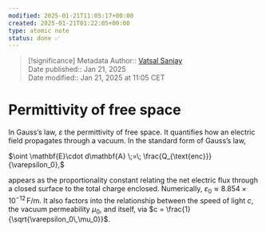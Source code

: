 ```yaml
---
modified: 2025-01-21T11:05:17+00:00
created: 2025-01-21T01:22:05+00:00
type: atomic note
status: done ✅
---
```

> [!significance] Metadata
> Author:: [Vatsal Sanjay](https://vatsalsanjay.com)<br>
> Date published:: Jan 21, 2025<br>
> Date modified:: Jan 21, 2025 at 11:05 CET

# Permittivity of free space

In Gauss’s law, $\varepsilon$ the permittivity of free space. It quantifies how an electric field propagates through a vacuum. In the standard form of Gauss’s law,
  

$\oint \mathbf{E}\cdot d\mathbf{A} \;=\; \frac{Q_{\text{enc}}}{\varepsilon_0},$

appears as the proportionality constant relating the net electric flux through a closed surface to the total charge enclosed. Numerically, $\varepsilon_0 \approx 8.854 \times 10^{-12}\,\mathrm{F/m}$. It also factors into the relationship between the speed of light $c$, the vacuum permeability $\mu_0$, and itself, via $c = \frac{1}{\sqrt{\varepsilon_0\,\mu_0}}$.